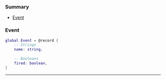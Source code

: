 ### Summary
* [Event](#event)

### Event

```lua
global Event = @record {
	-- Strings
	name: string,
	
	-- Booleans
	fired: boolean,
}
```



---
